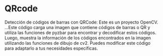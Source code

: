 # QRcode
Detección de códigos de barras con QRCode: Este es un proyecto OpenCV.
...Este código carga una imagen que contiene códigos de barras o QR y utiliza las funciones de pyzbar para encontrar y decodificar estos códigos. Luego, muestra la información de los códigos encontrados en la imagen utilizando las funciones de dibujo de cv2. Puedes modificar este código para adaptarlo a tus necesidades específicas.
